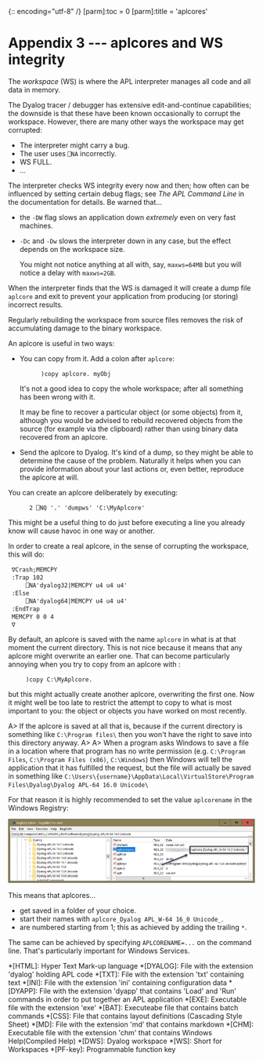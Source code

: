 {:: encoding="utf-8" /}
[parm]:toc   = 0
[parm]:title = 'aplcores'


# Appendix 3 --- aplcores and WS integrity

The _workspace_ (WS) is where the APL interpreter manages all code and all data in memory. 

The Dyalog tracer / debugger has extensive edit-and-continue capabilities; the downside is that these have been known occasionally to corrupt the workspace. However, there are many other ways the workspace may get corrupted:

* The interpreter might carry a bug.
* The user uses `⎕NA` incorrectly.
* WS FULL.
* ...

The interpreter checks WS integrity every now and then; how often can be influenced by setting certain debug flags; see _The APL Command Line_ in the documentation for details. Be warned that...

* the `-DW` flag slows an application down _extremely_ even on very fast machines.

* `-Dc` and `-Dw` slows the interpreter down in any case, but the effect depends on the workspace size. 

  You might not notice anything at all with, say, `maxws=64MB` but you will notice a delay with `maxws=2GB`.

When the interpreter finds that the WS is damaged it will create a dump file `aplcore` and exit to prevent your application from producing (or storing) incorrect results.

Regularly rebuilding the workspace from source files removes the risk of accumulating damage to the binary workspace.

An aplcore is useful in two ways: 

* You can copy from it.  Add a colon after `aplcore`:

  ~~~
        )copy aplcore. myObj
  ~~~

  It's not a good idea to copy the whole workspace; after all something has been wrong with it. 

  It may be fine to recover a particular object (or some objects) from it, although you would be advised to rebuild recovered objects from the source (for example via the clipboard) rather than using binary data recovered from an aplcore.

* Send the aplcore to Dyalog. It's kind of a dump, so they might be able to determine the cause of the problem. Naturally it helps when you can provide information about your last actions or, even better, reproduce the aplcore at will.

You can create an aplcore deliberately by executing:

~~~
      2 ⎕NQ '.' 'dumpws' 'C:\MyAplcore'
~~~

This might be a useful thing to do just before executing a line you already know will cause havoc in one way or another.

In order to create a real aplcore, in the sense of corrupting the workspace, this will do:

~~~
 ∇Crash;MEMCPY
 :Trap 102
     ⎕NA'dyalog32|MEMCPY u4 u4 u4'
 :Else
     ⎕NA'dyalog64|MEMCPY u4 u4 u4'
 :EndTrap
 MEMCPY 0 0 4
 ∇
~~~

By default, an aplcore is saved with the name `aplcore` in what is at that moment the current directory. This is not nice because it means that any aplcore might overwrite an earlier one. That can become particularly annoying when you try to copy from an aplcore with :

~~~
     )copy C:\MyAplcore.
~~~

but this might actually create another aplcore, overwriting the first one. Now it might well be too late to restrict the attempt to copy to what is most important to you: the object or objects you have worked on most recently. 
 
A> If the aplcore is saved at all that is, because if the current directory is something like `C:\Program files\` then you won't have the right to save into this directory anyway.
A>
A> When a program asks Windows to save a file in a location where that program has no write permission (e.g. `C:\Program Files`, `C:\Program Files (x86)`, `C:\Windows`) then Windows will tell the application that it has fulfilled the request, but the file will actually be saved in something like `C:\Users\{username}\AppData\Local\VirtualStore\Program Files\Dyalog\Dyalog APL-64 16.0 Unicode\`
 
For that reason it is highly recommended to set the value `aplcorename` in the Windows Registry:

![Defining home and names of aplcores](Images/aplcore_1.png)
 
This means that aplcores...

* get saved in a folder of your choice.
* start their names with `aplcore_Dyalog APL_W-64 16_0 Unicode_`.
* are numbered starting from 1; this as achieved by adding the trailing `*`.

The same can be achieved by specifying `APLCORENAME=...` on the command line. That's particularly important for Windows Services.



*[HTML]: Hyper Text Mark-up language
*[DYALOG]: File with the extension 'dyalog' holding APL code
*[TXT]: File with the extension 'txt' containing text
*[INI]: File with the extension 'ini' containing configuration data
*[DYAPP]: File with the extension 'dyapp' that contains 'Load' and 'Run' commands in order to put together an APL application
*[EXE]: Executable file with the extension 'exe'
*[BAT]: Executeabe file that contains batch commands
*[CSS]: File that contains layout definitions (Cascading Style Sheet)
*[MD]: File with the extension 'md' that contains markdown
*[CHM]: Executable file with the extension 'chm' that contains Windows Help(Compiled Help) 
*[DWS]: Dyalog workspace
*[WS]: Short for Workspaces
*[PF-key]: Programmable function key